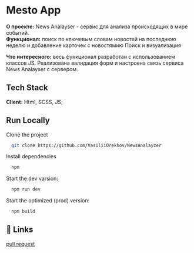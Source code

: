# Mesto App

**О проекте:** News Analayser - сервис для анализа происходящих в мире событий.  
**Функционал:** поиск по ключевым словам новостей на последнюю неделю и добавление карточек с новостямию Поиск и визуализация

**Что интересного:** весь функционал разработан с использованием классов JS. Реализована валидация форм и настроена связь сервиса News Analayser с сервером.

## Tech Stack

**Client:** Html, SCSS, JS;

## Run Locally

Clone the project

```bash
  git clone https://github.com/VasiliiOrekhov/NewsAnalayzer
```

Install dependencies

```bash
  npm
```

Start the dev varsion:

```bash
  npm run dev
```

Start the optimized (prod) version:

```bash
  npm build
```

## 🔗 Links

[pull request](-----------)
